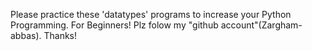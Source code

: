 Please practice these 'datatypes' programs to increase your Python Programming. For Beginners! Plz folow my "github account"(Zargham-abbas). Thanks!
